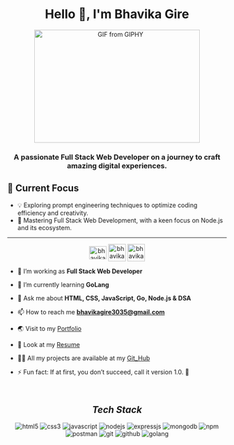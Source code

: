 <h1 align="center">Hello 👋, I'm Bhavika Gire</h1>
<div align="center">
  <img src="https://media.giphy.com/media/hpXdHPfFI5wTABdDx9/giphy.gif" width="380" height="260" alt="GIF from GIPHY">
</div>

 

<h3 align="center">A passionate Full Stack Web Developer on a journey to craft amazing digital experiences.</h3>

## 🌱 Current Focus

- 💡 Exploring prompt engineering techniques to optimize coding efficiency and creativity.
- 🚀 Mastering Full Stack Web Development, with a keen focus on Node.js and its ecosystem.


<hr>
<p align="center">
    <a href="https://www.linkedin.com/in/bhavika-gire-998077209/" target="_blank"><img align="center"
             src="https://raw.githubusercontent.com/rahuldkjain/github-profile-readme-generator/master/src/images/icons/Social/linked-in-alt.svg"
            alt="bhavika" height="30" width="40" /></a>
    <a href="https://instagram.com/bhavikagire99?igshid=ZDdkNTZiNTM=" target="_open"><img align="center"
            src="https://raw.githubusercontent.com/rahuldkjain/github-profile-readme-generator/master/src/images/icons/Social/instagram.svg"
            alt="bhavika height="30" width="40" /></a>
          <a href="https://www.facebook.com/bhavika6girey?mibextid=ZbWKwL" target="_open"><img align="center"
            src="https://s.yimg.com/fz/api/res/1.2/SBnTtvtkyJXCCDtTnKcQUw--~C/YXBwaWQ9c3JjaGRkO2ZpPWZpdDtoPTI0MDtxPTgwO3c9MjQw/https://s.yimg.com/zb/imgv1/c165dc31-f7f7-35c4-8df4-cdd842798724/t_500x300"
            alt="bhavika height="30" width="40" /></a>
   
    
    
- 🔭 I’m working as **Full Stack Web Developer**

- 🌱 I’m currently learning **GoLang**

- 💬 Ask me about **HTML, CSS, JavaScript, Go, Node.js & DSA**

- 📫 How to reach me **bhavikagire3035@gmail.com**

- 🌏 Visit to my <a href="https://bhavikagire.github.io/">Portfolio</a>

- 📃 Look at my [Resume](https://drive.google.com/file/d/1S3Aiu4kveVumuNunoOgbRdLRmLxt_EZo/view)

- 👨‍💻 All my projects are available at my [Git_Hub](https://github.com/Bhavikagire)

- ⚡ Fun fact: If at first, you don’t succeed, call it version 1.0. 🚀



<br> 

<h2 align="center"><i>Tech Stack</i></h2>

<p align="center">
    <img src="https://img.shields.io/badge/HTML5-E34F26?style=for-the-badge&logo=html5&logoColor=white" alt="html5" />
    <img src="https://img.shields.io/badge/CSS3-1572B6?style=for-the-badge&logo=css3&logoColor=white" alt="css3" />
      <img src="https://img.shields.io/badge/JavaScript-323330?style=for-the-badge&logo=javascript&logoColor=F7DF1E"
        alt="javascript" />
    <img src="https://img.shields.io/badge/Node.js-339933?style=for-the-badge&logo=nodedotjs&logoColor=white"
        alt="nodejs" />
    <img src="https://img.shields.io/badge/Express.js-000000?style=for-the-badge&logo=express&logoColor=white"
        alt="expressjs" />
    <img src="https://img.shields.io/badge/MongoDB-4EA94B?style=for-the-badge&logo=mongodb&logoColor=white"
        alt="mongodb" />
    <img src="https://img.shields.io/badge/npm-CB3837?style=for-the-badge&logo=npm&logoColor=white" alt="npm" />
    <img src="https://img.shields.io/badge/Postman-FF6C37?style=for-the-badge&logo=Postman&logoColor=white"
        alt="postman" />
    <img src="https://img.shields.io/badge/Git-f44d27?style=for-the-badge&logo=git&logoColor=white" alt="git" />
    <img src="https://img.shields.io/badge/GitHub-100000?style=for-the-badge&logo=github&logoColor=white"
        alt="github" />
   <img src="https://img.shields.io/badge/GoLang-29beb0?style=for-the-badge&logo=go&logoColor=white"
        alt="golang" />
</p>


  <!-- deivder -->
  
 
  
